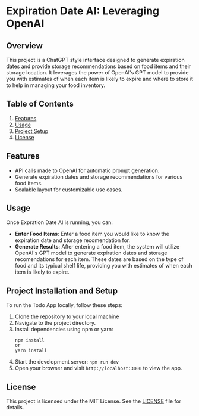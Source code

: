 # Expiration Date AI: Leveraging OpenAI

## Overview
This project is a ChatGPT style interface designed to generate expiration dates and provide storage recommendations based on food items and their storage location. It leverages the power of OpenAI's GPT model to provide you with estimates of when each item is likely to expire and where to store it to help in managing your food inventory.

## Table of Contents
1. [Features](#features)
2. [Usage](#usage)
3. [Project Setup](#project-installation-and-setup)
4. [License](#license)

## Features
- API calls made to OpenAI for automatic prompt generation.
- Generate expiration dates and storage recommendations for various food items.
- Scalable layout for customizable use cases.

## Usage
Once Expration Date AI is running, you can:
- **Enter Food Items**: Enter a food item you would like to know the expiration date and storage recomendation for.
- **Generate Results**: After entering a food item, the system will utilize OpenAI's GPT model to generate expiration dates and storage recomendations for each item. These dates are based on the type of food and its typical shelf life, providing you with estimates of when each item is likely to expire.

## Project Installation and Setup
To run the Todo App locally, follow these steps:
1. Clone the repository to your local machine
2. Navigate to the project directory.
3. Install dependencies using npm or yarn:
    ```
    npm install
    or
    yarn install
    ```
4. Start the development server:
    ```npm run dev```
5. Open your browser and visit `http://localhost:3000` to view the app.

## License
This project is licensed under the MIT License. See the [LICENSE](LICENSE) file for details.

